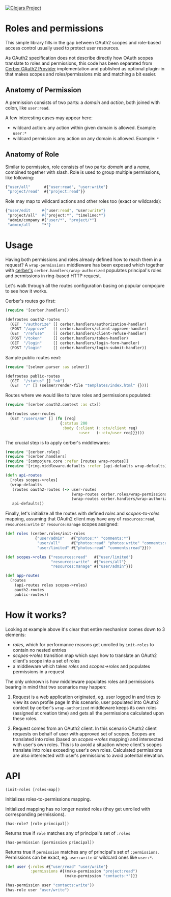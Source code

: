 [![Clojars Project](https://img.shields.io/clojars/v/cerber/cerber-roles.svg)](https://clojars.org/cerber/cerber-roles)

# Roles and permissions

This simple library fills in the gap between OAuth2 scopes and role-based access control usually used to protect user resources.

As OAuth2 specification does not describe directly how OAuth scopes translate to roles and permissions, this code has been separated from [Cerber OAuth2 Provider](https://github.com/mbuczko/cerber-oauth2-provider) implementation and published as optional plugin-in that makes scopes and roles/permissions mix and matching a bit easier.

## Anatomy of Permission

A permission consists of two parts: a _domain_ and _action_, both joined with colon, like `user:read`.

A few interesting cases may appear here:

 - wildcard action: any action within given domain is allowed. Example: `user:*`
 - wildcard permission: any action on any domain is allowed. Example: `*`

## Anatomy of Role

Similar to permission, role consists of two parts: _domain_ and a _name_, combined together with slash. Role is used to group multiple permissions, like following:

``` clojure
{"user/all"      #{"user:read", "user:write"}
 "project/read"  #{"project:read"}}
```

Role may map to wildcard actions and other roles too (exact or wildcards):

``` clojure
{"user/edit     #{"user:read", "user:write"}
 "project/all"  #{"project:*", "timeline:*"}
 "admin/company #{"user/*", "project/*"}
 "admin/all     "*"}
```

# Usage

Having both permissions and roles already defined how to reach them in a request? A `wrap-permissions` middleware has been exposed which together with [cerber's](https://github.com/mbuczko/cerber-oauth2-provider) `cerber.handlers/wrap-authorized` populates principal's roles and permissions in ring-based HTTP request. 

Let's walk through all the routes configuration basing on popular compojure to see how it works.

Cerber's routes go first:

```clojure
(require '[cerber.handlers])

(defroutes oauth2-routes
  (GET  "/authorize" [] cerber.handlers/authorization-handler)
  (POST "/approve"   [] cerber.handlers/client-approve-handler)
  (GET  "/refuse"    [] cerber.handlers/client-refuse-handler)
  (POST "/token"     [] cerber.handlers/token-handler)
  (GET  "/login"     [] cerber.handlers/login-form-handler)
  (POST "/login"     [] cerber.handlers/login-submit-handler))
```

Sample public routes next:

```clojure
(require '[selmer.parser :as selmer])

(defroutes public-routes
  (GET  "/status" [] "ok")
  (GET  "/" [] (selmer/render-file "templates/index.html" {})))
```

Routes where we would like to have roles and permissions populated:

```clojure
(require '[cerber.oauth2.context :as ctx])

(defroutes user-routes
  (GET "/users/me" [] (fn [req]
                        {:status 200
                         :body {:client (::ctx/client req)
                                :user   (::ctx/user req)}})))
```

The crucial step is to apply cerber's middlewares:

```clojure
(require '[cerber.roles]
(require '[cerber.handlers]
(require '[compojure.core :refer [routes wrap-routes]]
(require '[ring.middleware.defaults :refer [api-defaults wrap-defaults]])

(defn api-routes
  [roles scopes->roles]
  (wrap-defaults
   (routes oauth2-routes (-> user-routes
                             (wrap-routes cerber.roles/wrap-permissions roles scopes->roles)
                             (wrap-routes cerber.handlers/wrap-authorized)))
   api-defaults))
   ```

Finally, let's initialize all the routes with defined _roles_ and _scopes-to-roles_ mapping, assuming that OAuth2 client may have any of `resources:read`, `resources:write` or `resource:manage` scopes assigned:

```clojure
(def roles (cerber.roles/init-roles
             {"user/admin"   #{"photos:*" "comments:*"}
              "user/all"     #{"photos:read" "photos:write" "comments:read" "comments:write"}
              "user/limited" #{"photos:read" "comments:read"}}))

(def scopes->roles {"resources:read"   #{"user/limited"}
                    "resources:write"  #{"users/all"}
                    "resources:manage" #{"user/admin"}})

(def app-routes
  (routes
    (api-routes roles scopes->roles)
    oauth2-routes
    public-routes))
```
# How it works?

Looking at example above it's clear that entire mechanism comes down to 3 elements:

* _roles_, which for performance reasons get unrolled by `init-roles` to contain no nested entries
* _scopes->roles_ transition map which says how to translate an OAuth2 client's scope into a set of roles
* a middleware which takes _roles_ and _scopes->roles_ and populates permissions in a request

The only unknown is how middleware populates roles and permissions bearing in mind that two scenarios may happen:

1. Request is a web application originated, eg. user logged in and tries to view its own profile page
   In this scenario, user populated into OAuth2 context by cerber's `wrap-authorized` middleware keeps its own roles (assigned at creation time) and gets all the permissions calculated upon these roles.

2. Request comes from an OAuth2 client.
   In this scenario OAuth2 client requests on behalf of user with approved set of scopes. Scopes are translated into roles (based on _scopes->roles_ mapping) and intersected with user's own roles.
   This is to avoid a situation where client's scopes translate into roles exceeding user's own roles. Calculated permissions are also intersected with user's permissions to avoid potential elevation.

# API

`(init-roles [roles-map])`

Initializes roles-to-permissions mapping.

Initialized mapping has no longer nested roles (they get unrolled with corresponding permissions).

`(has-role? [role principal])`

Returns true if `role` matches any of principal's set of `:roles` 

`(has-permission [permission principal])`

Returns true if `permission` matches any of principal's set of `:permissions`.
Permissions can be exact, eg. `user:write` or wildcard ones like `user:*`.

``` clojure
(def user {:roles #{"user/read" "user/write"}
           :permissions #{(make-permission "project:read")
                          (make-permission "contacts:*")}}

(has-permission user "contacts:write"))
(has-role user "user/write")
```


